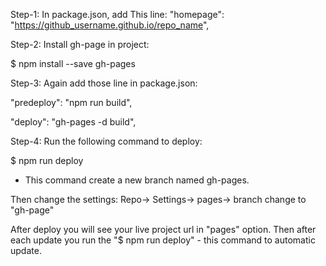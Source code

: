Step-1: In package.json, add This line:
  "homepage": "https://github_username.github.io/repo_name",
  
  
Step-2: Install gh-page in project:

$ npm install --save gh-pages


Step-3: Again add those line in package.json:

"predeploy": "npm run build",

"deploy": "gh-pages -d build",
 


Step-4: Run the following command to deploy:

$ npm run deploy

* This command create a new branch named gh-pages.

Then change the settings:
Repo-> Settings-> pages-> branch change to "gh-page"

After deploy you will see your live project url in "pages" option. 
Then after each update you run the "$ npm run deploy" - this command to automatic update. 